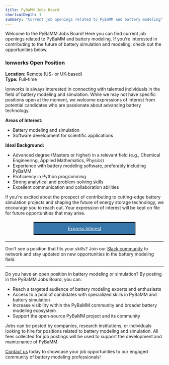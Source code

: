 ```yaml
---
title: PyBaMM Jobs Board
shortcutDepth: 1
summary: "Current job openings related to PyBaMM and battery modeling"
---
```


Welcome to the PyBaMM Jobs Board! Here you can find current job openings related to PyBaMM and battery modeling. If you're interested in contributing to the future of battery simulation and modeling, check out the opportunities below.

### Ionworks Open Position

**Location:** Remote (US- or UK-based)
</br>
**Type:** Full-time

Ionworks is always interested in connecting with talented individuals in the field of battery modeling and simulation. While we may not have specific positions open at the moment, we welcome expressions of interest from potential candidates who are passionate about advancing battery technology.

**Areas of Interest:**
- Battery modeling and simulation
- Software development for scientific applications

**Ideal Background:**
- Advanced degree (Masters or higher) in a relevant field (e.g., Chemical Engineering, Applied Mathematics, Physics)
- Experience with battery modeling software, preferably including PyBaMM
- Proficiency in Python programming
- Strong analytical and problem-solving skills
- Excellent communication and collaboration abilities

If you're excited about the prospect of contributing to cutting-edge battery simulation projects and shaping the future of energy storage technology, we encourage you to reach out. Your expression of interest will be kept on file for future opportunities that may arise.

<div style="border: 2px solid #000; text-align: center; padding: 10px; margin: 20px auto; max-width: 300px; background-color: #3776AB;">
    <a href="mailto:hr@ionworks.com?subject=Ionworks%20open%20position%20(from%20PyBaMM%20jobs%20board)" class="button" style="color: white;">Express Interest</a>
</div>

---

Don't see a position that fits your skills? Join our [Slack community](https://pybamm.org/slack/) to network and stay updated on new opportunities in the battery modeling field.

---

Do you have an open position in battery modeling or simulation? By posting in the PyBaMM Jobs Board, you can:
- Reach a targeted audience of battery modeling experts and enthusiasts
- Access to a pool of candidates with specialized skills in PyBaMM and battery simulation
- Increase visibility within the PyBaMM community and broader battery modeling ecosystem
- Support the open-source PyBaMM project and its community

Jobs can be posted by companies, research institutions, or individuals looking to hire for positions related to battery modeling and simulation. All fees collected for job postings will be used to support the development and maintenance of PyBaMM.

[Contact us](mailto:pybamm@pybamm.org) today to showcase your job opportunities to our engaged community of battery modeling professionals!
